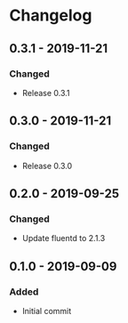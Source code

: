 # Changelog

## 0.3.1 - 2019-11-21
### Changed
- Release 0.3.1

## 0.3.0 - 2019-11-21
### Changed
- Release 0.3.0

## 0.2.0 - 2019-09-25
### Changed
- Update fluentd to 2.1.3

## 0.1.0 - 2019-09-09
### Added
- Initial commit